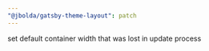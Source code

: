 ```yaml
---
"@jbolda/gatsby-theme-layout": patch
---
```


set default container width that was lost in update process
